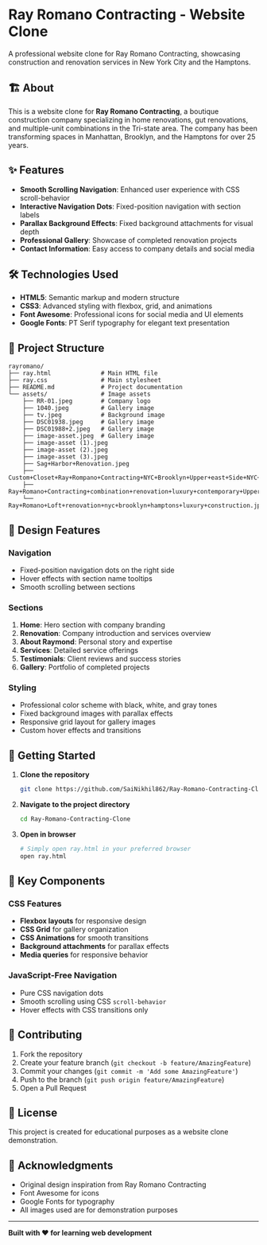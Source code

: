 # Ray Romano Contracting - Website Clone

A professional website clone for Ray Romano Contracting, showcasing construction and renovation services in New York City and the Hamptons.

## 🏗️ About

This is a website clone for **Ray Romano Contracting**, a boutique construction company specializing in home renovations, gut renovations, and multiple-unit combinations in the Tri-state area. The company has been transforming spaces in Manhattan, Brooklyn, and the Hamptons for over 25 years.

## ✨ Features

- **Smooth Scrolling Navigation**: Enhanced user experience with CSS scroll-behavior
- **Interactive Navigation Dots**: Fixed-position navigation with section labels
- **Parallax Background Effects**: Fixed background attachments for visual depth
- **Professional Gallery**: Showcase of completed renovation projects
- **Contact Information**: Easy access to company details and social media

## 🛠️ Technologies Used

- **HTML5**: Semantic markup and modern structure
- **CSS3**: Advanced styling with flexbox, grid, and animations
- **Font Awesome**: Professional icons for social media and UI elements
- **Google Fonts**: PT Serif typography for elegant text presentation

## 📁 Project Structure

```
rayromano/
├── ray.html              # Main HTML file
├── ray.css               # Main stylesheet
├── README.md             # Project documentation
└── assets/               # Image assets
    ├── RR-01.jpeg        # Company logo
    ├── 1040.jpeg         # Gallery image
    ├── tv.jpeg           # Background image
    ├── DSC01938.jpeg     # Gallery image
    ├── DSC01988+2.jpeg   # Gallery image
    ├── image-asset.jpeg  # Gallery image
    ├── image-asset (1).jpeg
    ├── image-asset (2).jpeg
    ├── image-asset (3).jpeg
    ├── Sag+Harbor+Renovation.jpeg
    ├── Custom+Closet+Ray+Rompano+Contracting+NYC+Brooklyn+Upper+east+Side+NYC+renovation.jpeg
    ├── Ray+Romano+Contracting+combination+renovation+luxury+contemporary+Upper+East+Side+NYC+Hamptons+Brooklyn+NJ.jpeg
    └── Ray+Romano+Loft+renovation+nyc+brooklyn+hamptons+luxury+construction.jpeg
```

## 🎨 Design Features

### Navigation
- Fixed-position navigation dots on the right side
- Hover effects with section name tooltips
- Smooth scrolling between sections

### Sections
1. **Home**: Hero section with company branding
2. **Renovation**: Company introduction and services overview
3. **About Raymond**: Personal story and expertise
4. **Services**: Detailed service offerings
5. **Testimonials**: Client reviews and success stories
6. **Gallery**: Portfolio of completed projects

### Styling
- Professional color scheme with black, white, and gray tones
- Fixed background images with parallax effects
- Responsive grid layout for gallery images
- Custom hover effects and transitions

## 🚀 Getting Started

1. **Clone the repository**
   ```bash
   git clone https://github.com/SaiNikhil862/Ray-Romano-Contracting-Clone.git
   ```

2. **Navigate to the project directory**
   ```bash
   cd Ray-Romano-Contracting-Clone
   ```

3. **Open in browser**
   ```bash
   # Simply open ray.html in your preferred browser
   open ray.html
   ```
   
## 🎯 Key Components

### CSS Features
- **Flexbox layouts** for responsive design
- **CSS Grid** for gallery organization
- **CSS Animations** for smooth transitions
- **Background attachments** for parallax effects
- **Media queries** for responsive behavior

### JavaScript-Free Navigation
- Pure CSS navigation dots
- Smooth scrolling using CSS `scroll-behavior`
- Hover effects with CSS transitions only

## 🤝 Contributing

1. Fork the repository
2. Create your feature branch (`git checkout -b feature/AmazingFeature`)
3. Commit your changes (`git commit -m 'Add some AmazingFeature'`)
4. Push to the branch (`git push origin feature/AmazingFeature`)
5. Open a Pull Request

## 📝 License

This project is created for educational purposes as a website clone demonstration.

## 🙏 Acknowledgments

- Original design inspiration from Ray Romano Contracting
- Font Awesome for icons
- Google Fonts for typography
- All images used are for demonstration purposes

---

**Built with ❤️ for learning web development**
